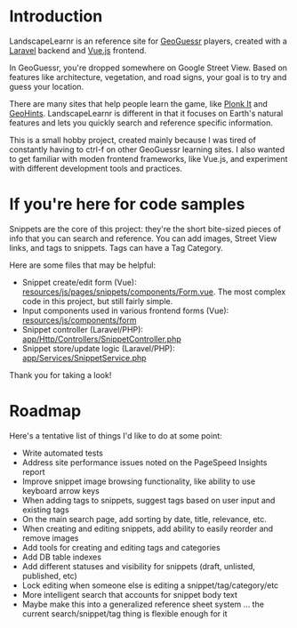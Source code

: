 # Introduction
LandscapeLearnr is an reference site for [GeoGuessr](https://www.geoguessr.com/) players, created with a [Laravel](https://laravel.com/) backend and [Vue.js](https://vuejs.org/) frontend.

In GeoGuessr, you're dropped somewhere on Google Street View. Based on features like architecture, vegetation, and road signs, your goal is to try and guess your location. 

There are many sites that help people learn the game, like [Plonk It](https://www.plonkit.net/) and [GeoHints](https://geohints.com/). LandscapeLearnr is different in that it focuses on Earth's natural features and lets you quickly search and reference specific information.

This is a small hobby project, created mainly because I was tired of constantly having to ctrl-f on other GeoGuessr learning sites. I also wanted to get familiar with moden frontend frameworks, like Vue.js, and experiment with different development tools and practices.

# If you're here for code samples
Snippets are the core of this project: they're the short bite-sized pieces of info that you can search and reference. You can add images, Street View links, and tags to snippets. Tags can have a Tag Category. 

Here are some files that may be helpful:
* Snippet create/edit form (Vue): [resources/js/pages/snippets/components/Form.vue](https://github.com/guolau/landscape-learnr/blob/42a8fa4a3ca3cf99d7a640f6e7f4da3968a2c3dc/resources/js/pages/snippets/components/Form.vue). The most complex code in this project, but still fairly simple.
* Input components used in various frontend forms (Vue): [resources/js/components/form](https://github.com/guolau/landscape-learnr/tree/42a8fa4a3ca3cf99d7a640f6e7f4da3968a2c3dc/resources/js/components/form)
* Snippet controller (Laravel/PHP): [app/Http/Controllers/SnippetController.php](https://github.com/guolau/landscape-learnr/blob/42a8fa4a3ca3cf99d7a640f6e7f4da3968a2c3dc/app/Http/Controllers/SnippetController.php)
* Snippet store/update logic (Laravel/PHP): [app/Services/SnippetService.php](https://github.com/guolau/landscape-learnr/blob/42a8fa4a3ca3cf99d7a640f6e7f4da3968a2c3dc/app/Services/SnippetService.php)

Thank you for taking a look!

# Roadmap
Here's a tentative list of things I'd like to do at some point:
* Write automated tests
* Address site performance issues noted on the PageSpeed Insights report
* Improve snippet image browsing functionality, like ability to use keyboard arrow keys
* When adding tags to snippets, suggest tags based on user input and existing tags
* On the main search page, add sorting by date, title, relevance, etc.
* When creating and editing snippets, add ability to easily reorder and remove images
* Add tools for creating and editing tags and categories
* Add DB table indexes
* Add different statuses and visibility for snippets (draft, unlisted, published, etc)
* Lock editing when someone else is editing a snippet/tag/category/etc
* More intelligent search that accounts for snippet body text
* Maybe make this into a generalized reference sheet system ... the current search/snippet/tag thing is flexible enough for it
